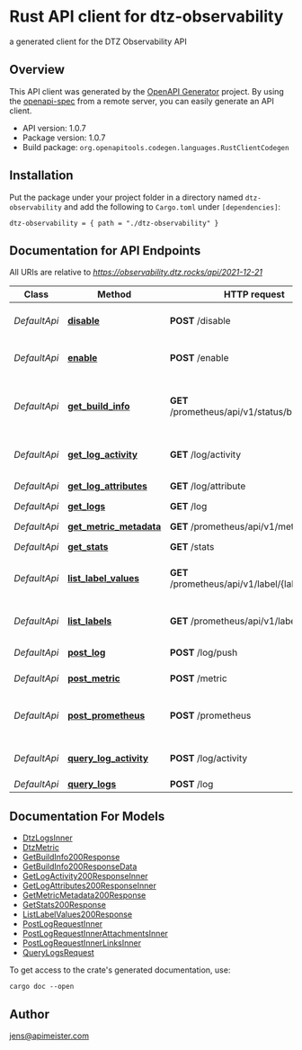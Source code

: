 # Rust API client for dtz-observability

a generated client for the DTZ Observability API


## Overview

This API client was generated by the [OpenAPI Generator](https://openapi-generator.tech) project.  By using the [openapi-spec](https://openapis.org) from a remote server, you can easily generate an API client.

- API version: 1.0.7
- Package version: 1.0.7
- Build package: `org.openapitools.codegen.languages.RustClientCodegen`

## Installation

Put the package under your project folder in a directory named `dtz-observability` and add the following to `Cargo.toml` under `[dependencies]`:

```
dtz-observability = { path = "./dtz-observability" }
```

## Documentation for API Endpoints

All URIs are relative to *https://observability.dtz.rocks/api/2021-12-21*

Class | Method | HTTP request | Description
------------ | ------------- | ------------- | -------------
*DefaultApi* | [**disable**](docs/DefaultApi.md#disable) | **POST** /disable | disable the observability service
*DefaultApi* | [**enable**](docs/DefaultApi.md#enable) | **POST** /enable | enable the observability service
*DefaultApi* | [**get_build_info**](docs/DefaultApi.md#get_build_info) | **GET** /prometheus/api/v1/status/buildinfo | retreive build information about the dtz backend
*DefaultApi* | [**get_log_activity**](docs/DefaultApi.md#get_log_activity) | **GET** /log/activity | get log activity over time
*DefaultApi* | [**get_log_attributes**](docs/DefaultApi.md#get_log_attributes) | **GET** /log/attribute | get log attributes
*DefaultApi* | [**get_logs**](docs/DefaultApi.md#get_logs) | **GET** /log | get logs
*DefaultApi* | [**get_metric_metadata**](docs/DefaultApi.md#get_metric_metadata) | **GET** /prometheus/api/v1/metadata | query metric metadata
*DefaultApi* | [**get_stats**](docs/DefaultApi.md#get_stats) | **GET** /stats | get statistics
*DefaultApi* | [**list_label_values**](docs/DefaultApi.md#list_label_values) | **GET** /prometheus/api/v1/label/{label}/values | list all available values for one labels
*DefaultApi* | [**list_labels**](docs/DefaultApi.md#list_labels) | **GET** /prometheus/api/v1/labels | list all available labels
*DefaultApi* | [**post_log**](docs/DefaultApi.md#post_log) | **POST** /log/push | push log data
*DefaultApi* | [**post_metric**](docs/DefaultApi.md#post_metric) | **POST** /metric | push metric data
*DefaultApi* | [**post_prometheus**](docs/DefaultApi.md#post_prometheus) | **POST** /prometheus | Push endpoint for prometheus data.
*DefaultApi* | [**query_log_activity**](docs/DefaultApi.md#query_log_activity) | **POST** /log/activity | get log activity over time filtered
*DefaultApi* | [**query_logs**](docs/DefaultApi.md#query_logs) | **POST** /log | query logs


## Documentation For Models

 - [DtzLogsInner](docs/DtzLogsInner.md)
 - [DtzMetric](docs/DtzMetric.md)
 - [GetBuildInfo200Response](docs/GetBuildInfo200Response.md)
 - [GetBuildInfo200ResponseData](docs/GetBuildInfo200ResponseData.md)
 - [GetLogActivity200ResponseInner](docs/GetLogActivity200ResponseInner.md)
 - [GetLogAttributes200ResponseInner](docs/GetLogAttributes200ResponseInner.md)
 - [GetMetricMetadata200Response](docs/GetMetricMetadata200Response.md)
 - [GetStats200Response](docs/GetStats200Response.md)
 - [ListLabelValues200Response](docs/ListLabelValues200Response.md)
 - [PostLogRequestInner](docs/PostLogRequestInner.md)
 - [PostLogRequestInnerAttachmentsInner](docs/PostLogRequestInnerAttachmentsInner.md)
 - [PostLogRequestInnerLinksInner](docs/PostLogRequestInnerLinksInner.md)
 - [QueryLogsRequest](docs/QueryLogsRequest.md)


To get access to the crate's generated documentation, use:

```
cargo doc --open
```

## Author

jens@apimeister.com

